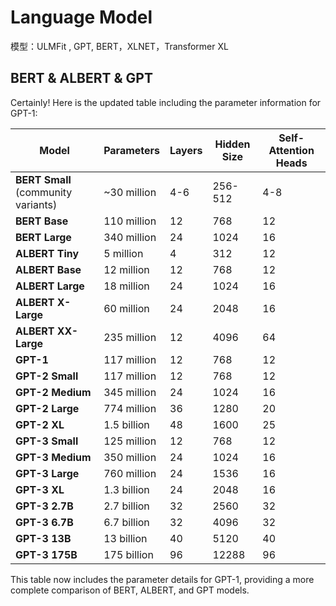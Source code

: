 # Language Model

模型：ULMFit , GPT, BERT，XLNET，Transformer XL

## BERT & ALBERT & GPT

Certainly! Here is the updated table including the parameter information for GPT-1:

| Model             | Parameters | Layers | Hidden Size | Self-Attention Heads |
|-------------------|------------|--------|-------------|----------------------|
| **BERT Small** (community variants) | ~30 million | 4-6    | 256-512     | 4-8                  |
| **BERT Base**     | 110 million | 12     | 768         | 12                   |
| **BERT Large**    | 340 million | 24     | 1024        | 16                   |
| **ALBERT Tiny**   | 5 million   | 4      | 312         | 12                   |
| **ALBERT Base**   | 12 million  | 12     | 768         | 12                   |
| **ALBERT Large**  | 18 million  | 24     | 1024        | 16                   |
| **ALBERT X-Large**| 60 million  | 24     | 2048        | 16                   |
| **ALBERT XX-Large**| 235 million | 12     | 4096        | 64                   |
| **GPT-1**         | 117 million | 12     | 768         | 12                   |
| **GPT-2 Small**   | 117 million | 12     | 768         | 12                   |
| **GPT-2 Medium**  | 345 million | 24     | 1024        | 16                   |
| **GPT-2 Large**   | 774 million | 36     | 1280        | 20                   |
| **GPT-2 XL**      | 1.5 billion | 48     | 1600        | 25                   |
| **GPT-3 Small**   | 125 million | 12     | 768         | 12                   |
| **GPT-3 Medium**  | 350 million | 24     | 1024        | 16                   |
| **GPT-3 Large**   | 760 million | 24     | 1536        | 16                   |
| **GPT-3 XL**      | 1.3 billion | 24     | 2048        | 16                   |
| **GPT-3 2.7B**    | 2.7 billion | 32     | 2560        | 32                   |
| **GPT-3 6.7B**    | 6.7 billion | 32     | 4096        | 32                   |
| **GPT-3 13B**     | 13 billion  | 40     | 5120        | 40                   |
| **GPT-3 175B**    | 175 billion | 96     | 12288       | 96                   |

This table now includes the parameter details for GPT-1, providing a more complete comparison of BERT, ALBERT, and GPT models.


